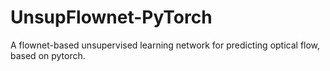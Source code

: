 # UnsupFlownet-PyTorch
A flownet-based unsupervised learning network for predicting optical flow, based on pytorch.

